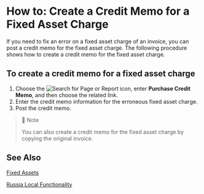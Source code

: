 # How to: Create a Credit Memo for a Fixed Asset Charge

If you need to fix an error on a fixed asset charge of an invoice, you can post a credit memo for the fixed asset charge. The following procedure shows how to create a credit memo for the fixed asset charge.

 

## To create a credit memo for a fixed asset charge

1. Choose the ![Search for Page or Report]() icon, enter **Purchase Credit Memo**, and then choose the related link.
2. Enter the credit memo information for the erroneous fixed asset charge.
3. Post the credit memo.

 

> :speech_balloon: Note
>
> You can also create a credit memo for the fixed asset charge by copying the original invoice.
>
>  

## See Also

[Fixed Assets](https://docs.microsoft.com/en-us/dynamics365/business-central/fa-manage)

[Russia Local Functionality]()